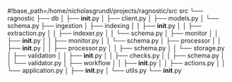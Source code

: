 #!base_path=/home/nicholasgrundl/projects/ragnostic/src
src
└── ragnostic
    ├── db
    │   ├── __init__.py
    │   ├── client.py
    │   ├── models.py
    │   └── schema.py
    ├── ingestion
    │   ├── indexing
    │   │   ├── __init__.py
    │   │   ├── extraction.py
    │   │   ├── indexer.py
    │   │   └── schema.py
    │   ├── monitor
    │   │   ├── __init__.py
    │   │   ├── monitor.py
    │   │   └── schema.py
    │   ├── processor
    │   │   ├── __init__.py
    │   │   ├── processor.py
    │   │   ├── schema.py
    │   │   └── storage.py
    │   ├── validation
    │   │   ├── __init__.py
    │   │   ├── checks.py
    │   │   ├── schema.py
    │   │   └── validator.py
    │   ├── workflow
    │   │   ├── __init__.py
    │   │   ├── actions.py
    │   │   └── application.py
    │   ├── __init__.py
    │   └── utils.py
    └── __init__.py